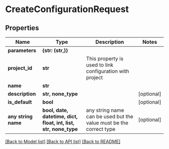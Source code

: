 # CreateConfigurationRequest


## Properties
Name | Type | Description | Notes
------------ | ------------- | ------------- | -------------
**parameters** | **{str: (str,)}** |  | 
**project_id** | **str** | This property is used to link configuration with project | 
**name** | **str** |  | 
**description** | **str, none_type** |  | [optional] 
**is_default** | **bool** |  | [optional] 
**any string name** | **bool, date, datetime, dict, float, int, list, str, none_type** | any string name can be used but the value must be the correct type | [optional]

[[Back to Model list]](../README.md#documentation-for-models) [[Back to API list]](../README.md#documentation-for-api-endpoints) [[Back to README]](../README.md)


